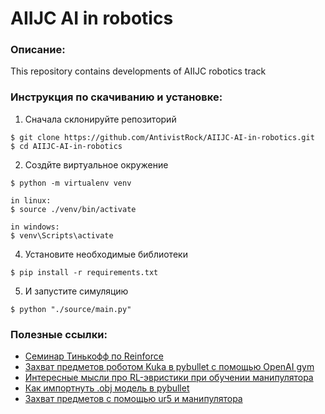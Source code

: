# AIIJC AI in robotics
### Описание:
This repository contains developments of AIIJC robotics track

### Инструкция по скачиванию и установке:

1) Сначала склонируйте репозиторий
```console
$ git clone https://github.com/AntivistRock/AIIJC-AI-in-robotics.git
$ cd AIIJC-AI-in-robotics
```

2) Создйте виртуальное окружение
```console
$ python -m virtualenv venv

in linux:
$ source ./venv/bin/activate

in windows:
$ venv\Scripts\activate
```

4) Установите необходимые библиотеки
```console
$ pip install -r requirements.txt
```

5) И запустите симуляцию
```console
$ python "./source/main.py"
```

### Полезные ссылки:
* [Семинар Тинькофф по Reinforce](https://colab.research.google.com/drive/1U3-rixEJSEO7oNbjKVjFIEjVt0DiDiYs?usp=sharing)
* [Захват предметов роботом Kuka в pybullet с помощью OpenAI gym](https://github.com/mahyaret/kuka_rl)
* [Интересные мысли про RL-эвристики при обучении манипулятора](https://hackernoon.com/using-reinforcement-learning-to-build-a-self-learning-grasping-robot-ld2m31w1)
* [Как импортнуть .obj модель в pybullet](https://towardsdatascience.com/simulate-images-for-ml-in-pybullet-the-quick-easy-way-859035b2c9dd)
* [Захват предметов с помощью ur5 и манипулятора](https://github.com/lzylucy/graspGripper)
